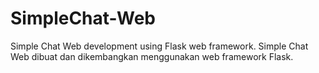 # SimpleChat-Web
Simple Chat Web development using Flask web framework. Simple Chat Web dibuat dan dikembangkan menggunakan web framework Flask.
